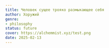 ```yaml
---
title: Человек сущее трояко размыкающее себя
author: Хоружий
genre:
- philosophy
status: future
cover: https://alchemmist.xyz/test.png
date: 2025-02-13
---
```


